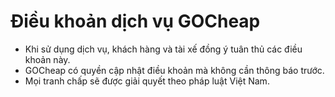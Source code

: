 # Điều khoản dịch vụ GOCheap

- Khi sử dụng dịch vụ, khách hàng và tài xế đồng ý tuân thủ các điều khoản này.  
- GOCheap có quyền cập nhật điều khoản mà không cần thông báo trước.  
- Mọi tranh chấp sẽ được giải quyết theo pháp luật Việt Nam.  

